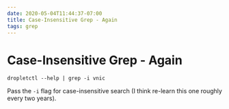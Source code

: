 ```yaml
---
date: 2020-05-04T11:44:37-07:00
title: Case-Insensitive Grep - Again
tags: grep
---
```


# Case-Insensitive Grep - Again

```
dropletctl --help | grep -i vnic
```

Pass the `-i` flag for case-insensitive search (I think re-learn this
one roughly every two years).
